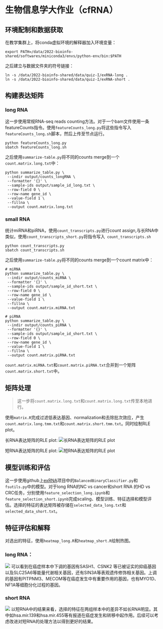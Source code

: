 # 生物信息学大作业（cfRNA）
## 环境配制和数据获取
在教学集群上，将conda虚拟环境的解释器加入环境变量：
```
export PATH=/data/2022-bioinfo-shared/softwares/miniconda3/envs/python-env/bin:$PATH
```
之后建立与数据文件夹的符号链接：
```
ln -s /data/2022-bioinfo-shared/data/quiz-I/exRNA-long .
ln -s /data/2022-bioinfo-shared/data/quiz-I/exRNA-short .
```
## 构建表达矩阵
### long RNA
这一步使用常规RNA-seq reads counting方法。对于一个bam文件使用一条featureCounts指令。使用```featureCounts_long.py```将这些指令写入```featureCounts_long.sh```脚本，然后上传至节点运行。
```
python featureCounts_long.py
sbatch featureCounts_long.sh
```
之后使用```summarize-table.py```将不同的counts merge到一个```count.matrix.long.txt```中：
```
python summarize_table.py \
 --indir output/counts_longRNA \
 --formatter '{}' \
 --sample-ids output/sample_id_long.txt \
 --row-field 0 \
 --row-name gene_id \
 --value-field 1 \
 --fillna \
 --output count.matrix.long.txt
```
### small RNA
统计miRNA和piRNA，使用```count_transcripts.py```进行count assign,与长RNA中类似，使用```count_transcripts_short.py```将指令写入``` count_transcripts.sh```
```
python count_transcripts.py
sbatch count_transcripts.sh
```
之后使用```summarize-table.py```将不同的counts merge到一个count matrix中：
```
# miRNA
python summarize_table.py \
 --indir output/counts_miRNA \
 --formatter '{}' \
 --sample-ids output/sample_id_short.txt \
 --row-field 0 \
 --row-name gene_id \
 --value-field 1 \
 --fillna \
 --output count.matrix.miRNA.txt

# piRNA
python summarize_table.py \
 --indir output/counts_piRNA \
 --formatter '{}' \
 --sample-ids output/sample_id_short.txt \
 --row-field 0 \
 --row-name gene_id \
 --value-field 1 \
 --fillna \
 --output count.matrix.piRNA.txt
```
```count.matrix.miRNA.txt```和```count.matrix.piRNA.txt```合并到一个矩阵```count.matrix.short.txt```中。
## 矩阵处理
> 这一步将```count.matrix.long.txt```和```count.matrix.long.txt```传至本地进行。

使用```matrix.R```完成过滤低表达基因、normalization和去除批次效应，产生```count.matrix.long.tmm.txt```和```count.matrix.short.tmm.txt```。同时绘制RLE plot。

长RNA表达矩阵的RLE plot:
![长RNA表达矩阵的RLE plot](https://github.com/LiChengxi666/cfRNA/blob/main/plots/long.png)

短RNA表达矩阵的RLE plot:
![短RNA表达矩阵的RLE plot](https://github.com/LiChengxi666/cfRNA/blob/main/plots/short.png)

## 模型训练和评估
这一步使用github上[exRNA](https://github.com/lulab/cfRNA-SEEK)项目中的```BalancedBinaryClassifier.py```和```fsutils.py```中的模型。对于long RNA的NC vs cancer和short RNA 的HD vs CRC任务，分别使用```feature_selection_long.ipynb```和```feature_selection_short.ipynb```完成scaling、模型训练、特征选择和模型评估。选择的特征的表达矩阵被存储在```selected_data_long.txt```和```selected_data_short.txt```。
## 特征评估和解释
对选出的特征，使用```heatmap_long.R```和```heatmap_short.R```绘制热图。

### long RNA：
![](https://github.com/LiChengxi666/cfRNA/blob/main/plots/heatmap_long.png)
可以看到在癌症样本中下调的基因有SASH1、CSNK2 等已被证实的抑癌基因以及SLC25A6等能量代谢相关基因，还有SIN3A等表观遗传修饰相关基因。上调的基因有PITPNM3、MECOM等在癌症发生中有重要作用的基因，也有MYO1D、NF1A等细胞分化过程的基因。
### short RNA
![](https://github.com/LiChengxi666/cfRNA/blob/main/plots/heatmap_short.png)
以短RNA中的结果来看，选择的特征在两组样本中的差异不如长RNA明显。其中如hsa.mir.139和hsa.mir.455等有报道在癌症发生和转移中起作用。后续可以考虑改进对短RNA的处理方法以得到更好的结果。


